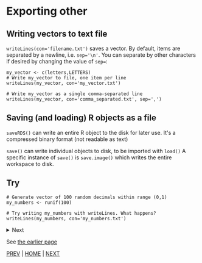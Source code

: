 
# Exporting other 

## Writing vectors to text file

`writeLines(con='filename.txt')` saves a vector. By default, items are separated by a newline, i.e. `sep='\n'`.
You can separate by other characters if desired by changing the value of `sep=`:

```
my_vector <- c(letters,LETTERS)
# Write my_vector to file, one item per line
writeLines(my_vector, con='my_vector.txt')

# Write my_vector as a single comma-separated line
writeLines(my_vector, con='comma_separated.txt', sep=',')
```


## Saving (and loading) R objects as a file

`saveRDS()` can write an entire R object to the disk for later use. It's a compressed binary format (not readable as text)

`save()` can write individual objects to disk, to be imported with `load()`
A specific instance of `save()` is `save.image()` which writes the entire workspace to disk.

## Try
```
# Generate vector of 100 random decimals within range (0,1)
my_numbers <- runif(100)

# Try writing my_numbers with writeLines. What happens?
writeLines(my_numbers, con='my_numbers.txt')
```

<details><summary>Next</summary>

Because `writeLines` only accepts character vectors, it gives an error:
```R
Error in writeLines(my_numbers, con = "my_numbers.txt") : 
  can only write character objects
```

How might you get around this limitation to write `my_numbers` to a file?

 <details><summary>Next</summary>
 
 We first have to convert the numeric vector to character with `as.character`
 ```R
 writeLines(as.character(my_numbers), con='my_numbers.txt')
 ``` 
 
 </details>


</details>


See [the earlier page](/01_importing_data/B.md)

[PREV](A.md) | [HOME](/README.md) | [NEXT](C.md)
